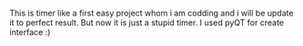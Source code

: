 This is timer like a first easy project whom i am codding and i will be update it to perfect result. But now it is just a stupid timer. I used pyQT for create interface :)
